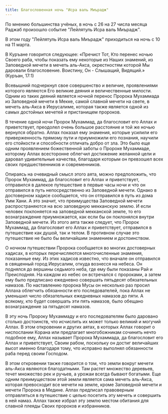 ```yaml
---
title: Благословенная ночь "Исра валь Миърадж"
---
```


По мнению большинства учёных, в ночь с 26 на 27 числа месяца Раджаб произошло событие "Лейлятуль Исра валь Миърадж".

В этом году "Лейлятуль Исра валь Миърадж" приходиться на ночь с 10 на 11 марта.

В Куръане говорится следующее: «Пречист Тот, Кто перенес ночью Своего раба, чтобы показать ему некоторые из Наших знамений, из Заповедной мечети в мечеть аль-Акса, окрестностям 
которой Мы даровали благословение. Воистину, Он - Слышащий, Видящий.» (Куръан, 17:1)

Всевышний подчеркнул свое совершенство и величие, проявлениями которого являются Его великие деяния и величественные милости. Одним из таких деяний является ночной перенос 
Пророка Мухаммада из Заповедной мечети в Мекке, самой славной мечети на свете, в мечеть аль-Акса в Иерусалиме, которая также является одной из самых достойных мечетей и 
пристанищем пророков.

В течение одной ночи Пророк Мухаммад, да благословит его Аллах и приветствует, преодолел очень большое расстояние и той же ночью вернулся обратно. Аллах показал ему знамения, 
которые усилили его приверженность прямому пути и приумножили его познания, научили его стойкости и способности отличать добро от зла. Это было еще одним проявлением божественной 
заботы о Пророке Мухаммаде, которому Аллах всесторонне облегчил достижение желанной цели и даровал удивительные качества, благодаря которым он превзошел всех своих 
предшественников и современников.

Опираясь на очевидный смысл этого аята, можно предположить, что Пророк Мухаммад, да благословит его Аллах и приветствует, отправился в далекое путешествие в первые часы ночи и 
что он отправился в путь непосредственно из Заповедной мечети. Однако в достоверном хадисе сообщается, что он отправился в путь из дома Умм Хани. А это значит, что преимущества 
Заповедной мечети распространяются на всю заповедную мекканскую землю. И если человек поклоняется на заповедной мекканской земле, то его вознаграждение приумножается, как если 
бы он поклонялся внутри Заповедной мечети. Из этого аята также следует, что Пророк Мухаммад, да благословит его Аллах и приветствует, отправился в путешествие как душой, так и 
телом. В противном случае это путешествие не было бы величайшим знамением и достоинством.

О ночном путешествии Пророка сообщается во многих достоверных хадисах, в которых перечисляются многочисленные знамения, показанные ему. Из этих хадисов известно, что вначале он 
отправился в священный город Иерусалим, откуда вознесся на небеса. Он поднялся до вершины седьмого неба, где ему были показаны Рай и Преисподняя. На каждом из небес он встречался 
с пророками, а затем ему было предписано ежедневно совершать пятьдесят обязательных намазов. По наставлению пророка Мусы он несколько раз просил Аллаха облегчить обязанности его 
последователей, пока Аллах не уменьшил число обязательных ежедневных намазов до пяти. А всякому, кто будет совершать эти пять намазов, было обещано вознаграждение за пятьдесят 
намазов.

В эту ночь Пророку Мухаммаду и его последователям было даровано столько достоинств, что исчислить их может только великий и могучий Аллах. В этом откровении и других аятах, 
в которых Аллах говорит о ниспослании Корана или предлагает многобожникам сочинить нечто подобное ему, Аллах называет Пророка Мухаммада, да благословит его Аллах и приветствует, 
Своим рабом, поскольку он достиг величайших высот именно благодаря тому, что исправно выполнял обязанности раба перед своим Господом.

В этом откровении также говорится о том, что земли вокруг мечети аль-Акса являются благодатными. Там растет множество деревьев, течет множество рек и ручьев, а урожаи всегда 
бывают богатыми. Еще одним преимуществом этой земли является сама мечеть аль-Акса, которая превосходит все мечети на земле, кроме Заповедной мечети и мечети Пророка в Медине. 
Аллах предписал правоверным отправляться в путешествие с целью посетить эту мечеть и совершить в ней намаз. Аллах также избрал эту землю местом обитания для славной плеяды 
Своих пророков и избранников.
